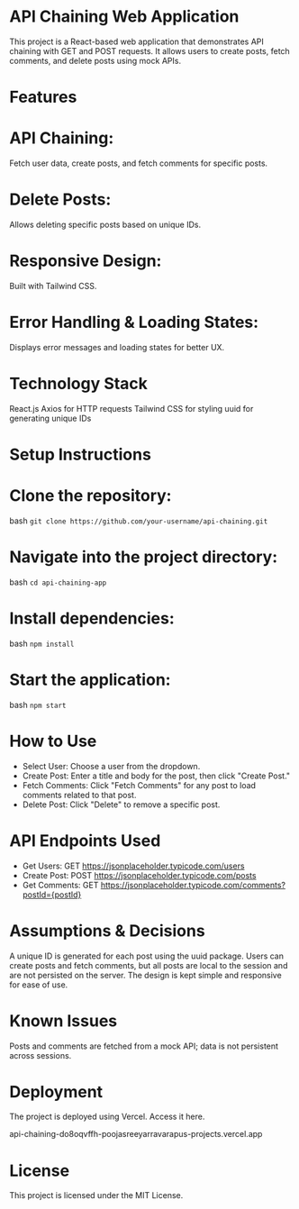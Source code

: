 # API Chaining Web Application

This project is a React-based web application that demonstrates API chaining with GET and POST requests. It allows users to create posts, fetch comments, and delete posts using mock APIs.

# Features

# API Chaining:
Fetch user data, create posts, and fetch comments for specific posts.

# Delete Posts:
Allows deleting specific posts based on unique IDs.

# Responsive Design:
Built with Tailwind CSS.

# Error Handling & Loading States:
Displays error messages and loading states for better UX.

# Technology Stack
React.js
Axios for HTTP requests
Tailwind CSS for styling
uuid for generating unique IDs

# Setup Instructions

# Clone the repository:
bash ```
git clone https://github.com/your-username/api-chaining.git ```

# Navigate into the project directory:
bash ```
cd api-chaining-app ```

# Install dependencies:

bash ```
npm install ```

# Start the application:

bash ```
npm start ```

# How to Use
- Select User: Choose a user from the dropdown.
- Create Post: Enter a title and body for the post, then click "Create Post."
- Fetch Comments: Click "Fetch Comments" for any post to load comments related to that post.
- Delete Post: Click "Delete" to remove a specific post.

  
# API Endpoints Used

- Get Users: GET https://jsonplaceholder.typicode.com/users
- Create Post: POST https://jsonplaceholder.typicode.com/posts
- Get Comments: GET https://jsonplaceholder.typicode.com/comments?postId={postId}


# Assumptions & Decisions

A unique ID is generated for each post using the uuid package.
Users can create posts and fetch comments, but all posts are local to the session and are not persisted on the server.
The design is kept simple and responsive for ease of use.


# Known Issues
Posts and comments are fetched from a mock API; data is not persistent across sessions.

# Deployment
The project is deployed using Vercel. Access it here.

api-chaining-do8oqvffh-poojasreeyarravarapus-projects.vercel.app

# License
This project is licensed under the MIT License.


